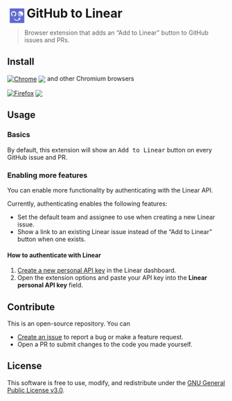 # <img src="resources/store-icon.svg" alt="" align="left" width="45"> GitHub to Linear

> Browser extension that adds an “Add to Linear” button to GitHub issues and PRs.

## Install

[link-chrome]: https://chrome.google.com/webstore/detail/github-to-linear/hlambaminaoofejligodincejhcbljik 'Version published on Chrome Web Store'
[link-firefox]: https://addons.mozilla.org/firefox/addon/github-to-linear/ 'Version published on Mozilla Add-ons'

[<img src="https://raw.githubusercontent.com/alrra/browser-logos/90fdf03c/src/chrome/chrome.svg" width="48" alt="Chrome" valign="middle">][link-chrome] [<img valign="middle" src="https://img.shields.io/chrome-web-store/v/hlambaminaoofejligodincejhcbljik.svg?label=%20">][link-chrome] and other Chromium browsers

[<img src="https://raw.githubusercontent.com/alrra/browser-logos/90fdf03c/src/firefox/firefox.svg" width="48" alt="Firefox" valign="middle">][link-firefox] [<img valign="middle" src="https://img.shields.io/amo/v/github-to-linear.svg?label=%20">][link-firefox]

## Usage

### Basics

By default, this extension will show an <kbd>Add to Linear</kbd> button on every GitHub issue and PR.

### Enabling more features

You can enable more functionality by authenticating with the Linear API.

Currently, authenticating enables the following features:

- Set the default team and assignee to use when creating a new Linear issue.
- Show a link to an existing Linear issue instead of the “Add to Linear” button when one exists.

#### How to authenticate with Linear

1. [Create a new personal API key](https://linear.app/settings/api) in the Linear dashboard.
2. Open the extension options and paste your API key into the **Linear personal API key** field.

## Contribute

This is an open-source repository. You can

- [Create an issue](https://github.com/delucis/github-to-linear/issues/new/choose) to report a bug or make a feature request.
- Open a PR to submit changes to the code you made yourself.

## License

This software is free to use, modify, and redistribute under the [GNU General Public License v3.0](/LICENSE).
